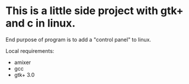 # This is a little side project with gtk+ and c in linux.
End purpose of program is to add a "control panel" to linux.

Local requirements:
- amixer
- gcc
- gtk+ 3.0
